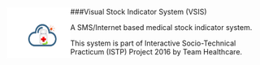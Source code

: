 <a href="url"><img src="/frontend/finallogo.png" align="left" height="100" width="125" ></a> 
###Visual Stock Indicator System (VSIS)


A  SMS/Internet based medical stock indicator system. 

This system is part of Interactive Socio-Technical Practicum (ISTP) Project 2016 by Team Healthcare.




